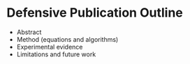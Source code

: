 # Defensive Publication Outline
- Abstract
- Method (equations and algorithms)
- Experimental evidence
- Limitations and future work
